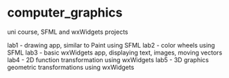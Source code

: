 # computer_graphics
uni course, SFML and wxWidgets projects

lab1 - drawing app, similar to Paint using SFML
lab2 - color wheels using SFML
lab3 - basic wxWidgets app, displaying text, images, moving vectors
lab4 - 2D function transformation using wxWidgets
lab5 - 3D graphics geometric transformations using wxWidgets

